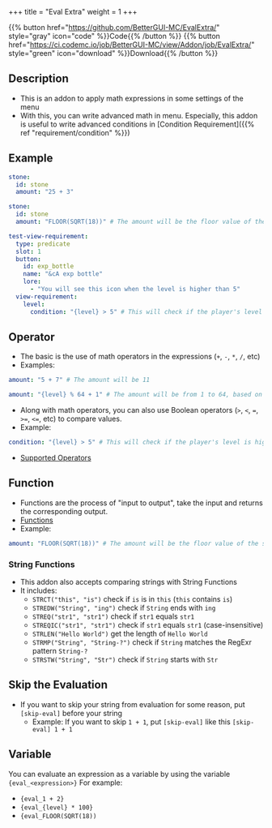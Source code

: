 +++
title = "Eval Extra"
weight = 1
+++

{{% button href="https://github.com/BetterGUI-MC/EvalExtra/" style="gray" icon="code" %}}Code{{% /button %}} {{% button href="https://ci.codemc.io/job/BetterGUI-MC/view/Addon/job/EvalExtra/" style="green" icon="download" %}}Download{{% /button %}}

## Description
* This is an addon to apply math expressions in some settings of the menu
* With this, you can write advanced math in menu. Especially, this addon is useful to write advanced conditions in [Condition Requirement]({{% ref "requirement/condition" %}})

## Example
```yaml
stone:
  id: stone
  amount: "25 + 3"
```
```yaml
stone:
  id: stone
  amount: "FLOOR(SQRT(18))" # The amount will be the floor value of the square root of 18, which is 4
```
```yaml
test-view-requirement:
  type: predicate
  slot: 1
  button:
    id: exp_bottle
    name: "&cA exp bottle"
    lore:
      - "You will see this icon when the level is higher than 5"
  view-requirement:
    level:
      condition: "{level} > 5" # This will check if the player's level is higher than 5
```

## Operator
* The basic is the use of math operators in the expressions (`+`, `-`, `*`, `/`, etc)
* Examples:
```yaml
amount: "5 + 7" # The amount will be 11
```
```yaml
amount: "{level} % 64 + 1" # The amount will be from 1 to 64, based on the level
```
* Along with math operators, you can also use Boolean operators (`>`, `<`, `=`, `>=`, `<=`, etc) to compare values.
* Example:
```yaml
condition: "{level} > 5" # This will check if the player's level is higher than 5
```
* [Supported Operators](https://github.com/ezylang/EvalEx/tree/2.x#supported-operators)

## Function
* Functions are the process of "input to output", take the input and returns the corresponding output.
* [Functions](https://github.com/ezylang/EvalEx/tree/2.x#supported-functions)
* Example:
```yaml
amount: "FLOOR(SQRT(18))" # The amount will be the floor value of the square root of 18, which is 4
```

### String Functions
* This addon also accepts comparing strings with String Functions
* It includes:
  * `STRCT("this", "is")` check if `is` is in `this` (`this` contains `is`)
  * `STREDW("String", "ing")` check if `String` ends with `ing`
  * `STREQ("str1", "str1")` check if `str1` equals `str1`
  * `STREQIC("str1", "str1")` check if `str1` equals `str1` (case-insensitive)
  * `STRLEN("Hello World")` get the length of `Hello World`
  * `STRMP("String", "String-?")` check if `String` matches the RegExr pattern `String-?`
  * `STRSTW("String", "Str")` check if `String` starts with `Str`

## Skip the Evaluation
* If you want to skip your string from evaluation for some reason, put `[skip-eval]` before your string
  * Example: If you want to skip `1 + 1`, put `[skip-eval]` like this `[skip-eval] 1 + 1`

## Variable

You can evaluate an expression as a variable by using the variable `{eval_<expression>}`
For example:
* `{eval_1 + 2}`
* `{eval_{level} * 100}`
* `{eval_FLOOR(SQRT(18))`
